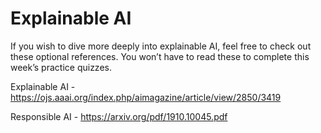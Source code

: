 # Explainable AI

If you wish to dive more deeply into explainable AI, feel free to check out these optional references. You won’t have to read these to complete this week’s practice quizzes.

Explainable AI - https://ojs.aaai.org/index.php/aimagazine/article/view/2850/3419

Responsible AI - https://arxiv.org/pdf/1910.10045.pdf

